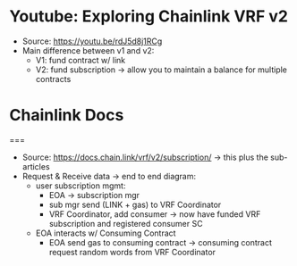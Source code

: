 # Youtube: Exploring Chainlink VRF v2

- Source: https://youtu.be/rdJ5d8j1RCg
- Main difference between v1 and v2:
    - V1: fund contract w/ link
    - V2: fund subscription -> allow you to maintain a balance for multiple contracts

# Chainlink Docs
===

- Source: https://docs.chain.link/vrf/v2/subscription/ -> this plus the sub-articles
- Request & Receive data -> end to end diagram:
    - user subscription mgmt:
        - EOA -> subscription mgr
        - sub mgr send (LINK + gas) to VRF Coordinator
        - VRF Coordinator, add consumer -> now have funded VRF subscription and registered consumer SC
    - EOA interacts w/ Consuming Contract
        - EOA send gas to consuming contract -> consuming contract request random words from VRF Coordinator

